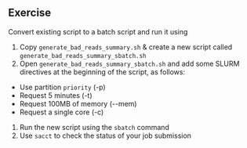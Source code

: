 ## Exercise

Convert existing script to a batch script and run it using

1. Copy `generate_bad_reads_summary.sh` & create a new script called `generate_bad_reads_summary_sbatch.sh`
1. Open `generate_bad_reads_summary_sbatch.sh` and add some SLURM directives at the beginning of the script, as follows:
  * Use partition `priority` (-p)
  * Request 5 minutes (-t)
  * Request 100MB of memory (--mem)
  * Request a single core (-c)
1. Run the new script using the `sbatch` command
1. Use `sacct` to check the status of your job submission
